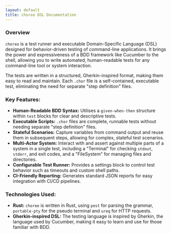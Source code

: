 ```yaml
---
layout: default
title: choreo DSL Documentation
---
```


### Overview

`choreo` is a test runner and executable Domain-Specific Language (DSL) designed for behavior-driven testing of command-line applications. It brings the power and expressiveness of a BDD framework like Cucumber to the shell, allowing you to write automated, human-readable tests for any command-line tool or system interaction.

The tests are written in a structured, Gherkin-inspired format, making them easy to read and maintain. Each `.chor` file is a self-contained, executable test, eliminating the need for separate "step definition" files.

### Key Features:

* **Human-Readable BDD Syntax:** Utilises a `given-when-then` structure within `test` blocks for clear and descriptive tests.
* **Executable Scripts:** `.chor` files are complete, runnable tests without needing separate "step definition" files.
* **Stateful Scenarios:** Capture variables from command output and reuse them in subsequent steps, allowing for complex, stateful test scenarios.
* **Multi-Actor System:** Interact with and assert against multiple parts of a system in a single test, including a "Terminal" for checking `stdout`, `stderr`, and exit codes, and a "FileSystem" for managing files and directories.
* **Configurable Test Runner:** Provides a settings block to control test behavior such as timeouts and custom shell paths.
* **CI-Friendly Reporting:** Generates standard JSON reports for easy integration with CI/CD pipelines.

### Technologies Used:

* **Rust:** `choreo` is written in Rust, using `pest` for parsing the grammar, `portable-pty` for the pseudo terminal and `ureq` for HTTP requests. 
* **Gherkin-inspired DSL:** The testing language is inspired by Gherkin, the language used by Cucumber, making it easy to learn and use for those familiar with BDD.

